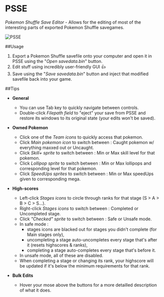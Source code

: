 # PSSE
*Pokemon Shuffle Save Editor* - Allows for the editing of most of the interesting parts of exported Pokemon Shuffle savegames.

![PSSE](http://i.imgur.com/HVpqjIb.png)

##Usage
1. Export a Pokemon Shuffle savefile onto your computer and open it in PSSE using the "*Open savedata.bin*" button.
2. Edit stuff using incredibly user-friendly GUI :+1:
3. Save using the "*Save savedata.bin*" button and inject that modified savefile back into your game.

##Tips
* **General**
  * You can use Tab key to quickly navigate between controls.
  * Double-click *Filepath field* to "eject" your save from PSSE and restore its windows to its original state (your edits won't be saved).

* **Owned Pokemon**
  * Click one of the *Team icons* to quickly access that pokemon.
  * Click *Main pokemon icon* to switch between : Caught pokemon w/ everything maxxed out or Uncaught.
  * Click *Skill+ sprite* to switch between : Min or Max skill level for that pokemon.
  * Click *Lollipop sprite* to switch between : Min or Max lollipops and corresponding level for that pokemon.
  * Click *SpeedUps sprites* to switch between : Min or Max speedUps given to corresponding mega.
  
* **High-scores**
  * Left-click *Stages icons* to circle through ranks for that stage (S > A > B > C > S...).
  * Right-click *Stages icons* to switch between : Completed or Uncompleted stage.
  * Click *"Checked" sprite* to switch between : Safe or Unsafe mode.
  * In safe mode :
    * stages icons are blacked out for stages you didn't complete (for Main stages only),
    * uncompleting a stage auto-uncompletes every stage that's after it (resets highscores & ranks),
    * completing a stage auto-completes every stage that's before it.
  * In unsafe mode, all of these are disabled.
  * When completing a stage or changing its rank, your highscore will be updated if it's below the minimum requirements for that rank.
  
* **Bulk Edits**
  * Hover your mose above the buttons for a more detailled description of what it does.
